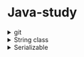 # Java-study  
<details>
  <summary>git</summary>
  <div markdown="1">
    
   # git

### 디렉토리

- 디렉토리 생성 :   mkdir 디렉토리명
- 하위 디렉토리로 이동하기 : cd 디렉토리명
- 현재 디렉토리의 파일 목록 출럭 : ls -al
- 상위 디렉토리로 이동하기 : cd ..
  - Linux에서 부모 디렉토리를 의미하는 기호는 .. 이다.
- 디렉토리 삭제하기 : rm -rf 디렉토리명
- 파일 삭제하기 : rm 파일명
- 현재 디렉토리 경로명 확인 : pwd
- 사용자 홈 디렉토리로 이동 : cd ~



#### commit hash

- 각 commit에는 알파벳과 숫자로 이루어진 40개의 hash가 부여된다.

#### working tree 와 staging area

- git 버전 관리 대상인 소스코드 폴더를 working tree라고 부른다.
- local repository와 working tree 사이에 staging area가 존재한다.
  -  수정한 파일들 중 repository에 등록하길 원하는 자료들만 staging area에 올린다.
  - staging area에 등록된 파일의 변경사항만 repository에 기록된다.

#### working tree snapshot

- commit을 하면 working tree의 현재 상태가 local repository에 기록된다.
- 그래서 나중에 그 스냅샷 상태로 working tree를 되돌리는 것이 가능하다.
- 단, staing area에 등록된 파일들만 local repository에 기록된다.



#### working tree 내부의 파일 상태

- untracked
  - 한번도 commit 되지 않았고, 아직 staging area에 등록되지도 않은 새 파일의 상태
- modifted
  - 변경 내용이 commit 이후 수정되었지만, staging area에 다시 등록되자 않아서 다음 commit 대상이 아닌 파일의 상태로 dirty 또는 modifed 라고 부른다.
- staged
  - 한번도 commit 되지 않았지만, staging area에 등록되어있어서 다음 커밋 대상인 상태
- unmodified
  - 변경 내용이 commit된 이후로 수정되지 않은 파일들의 상태

  @ working tree에 새 파일을 생성하면 untracked 파일이다.

  @ 이 untracked 파일을 staging area에 등록하면 staged 파일이다.

  @ staged 파일을 commit 하면 unmodified  상태가 된다.

  @ unmodified  상태인 파일을 수정하면 modifted상태가 된다.

  @ modified 상태를 staging area에 등록하면 staged 상태가 된다.

  @ staged 상태 파일을 commit 하면 다시 unmodified 상태가 된다.



###  git 기초 명령

- git init : 현재 디렉토리에 local repository를 생성
- git status : working tree의 파일 상태를 확인
- git add 파일명 : staging area에 파일을 등록하기 
  - git add a.txt :  a.txt 파일을 staging area에 등록한다.
  - git add *.txt : *.txt 패턴의 파일들 중 staing 대상 파일을 staing area에 등록한다.
  - git add "*.txt" : working tree의 *.txt 패턴의 파일들 중 staging 대상 파일을 staing area에 등록한다.
  - git add * : 현재 디렉토리에 모든 staging 대상 파일을 staing area에 등록한다.
  - git add  : working tree의 모든 staging 대상 파일들을 staging area에 등록한다.
- git reset 파일명 : staing area에 등록을 취소한다.
  - git reset a.txt : a.txt 파일을 등록 취소한다.
  - git reset : staing area의 모든 파일을 등록 취소한다.
- git commit : 이 명령을 실행시 commit 메시지를 입력하기 위한 편집기가 실행된다. 저장후 편집기를 닫으면 commit이 완료된다.
  - git commit -a : modified상태의 파일이 자동으로 staging area에 등록된다.

- git log : commit 목록 보기
- git log --stat  : commit에 기록된 파일 목록과 삽입/삭제된 줄 수 보기



#### remote repository 명령

- remote repository에 연결하기
  - 현재 디렉토리의 local repository를 remote repository에 연결하기 위한 명령은
  - git remote add 별칭 URL   
  - 예) git remote add origin https://github.com/quack337/git.git
  - origin 이라는 별칭(별명)을 부여한 것
- remote repository에 최초 업로드
  - git push --set -upstream 원격자정소별칭 브랜치
  - 예) git push --set -upstream origin master
- 최초 업로드 이후
  - git push
- remote repository 다운로드
  - remote repository를 다운로드 하여 local repository를 새로 만드는 명령어는
  - git clone URL 이다.
  - 예)  git clone https://github.com/quack336/git_test1.git



#### merge conflict

- pull : 다른 팀원이 remote repository에 push 한 수정 내용을 내 pc에 가져오는 것을 pull 이라고 한다.
- 수정하고 아직 commit 하지 않은 파일이 내 작업 디렉토리에 있다면 pull할 수 없다.
- pull은 다음 두 세부 절차가 자동으로 진행된다.
  1. remote repotisory의 최신 내용이 local repository로 다운로드 된다.(fetch)
  2. 다운로드된 최신 버전과 내가 마지막으로 커밋한 버전이 병합되어 새 버전이 만들어지고 커밋된다.
- pull이 성공했다면 merge 결과 새 커밋이 내 local repository에 등록되었으므로, 이 새 커밋을 remote repository에 push해야한다.



### 브랜치란?

각각의 구현 작업 마다 독립된 브랜치를 만들어 구현 작업을 진행한다.

구현 작업이 성공적으로 마무리되면 그 작업 브랜치를 마스터(master) 브랜치에 병합한다.

즉, 구현을 성공하고 테스트를 통과한 브랜치만 마스터 브랜치에 병합해야 한다.

따라서 마스터 브랜치는 언제나 에러 없이 실행 가능하고, 안정적인 버전임이 보장된다.

어떤 새로운 기능의 구현을 시작할 때 마스터 브랜치의 코드를 새 브랜치로 복사해서 작업을 시작하면 된다.



만약 지금 구현하고 있는 작업을 잠시 중단하고, 새 작업을 시작해야 한다면, 지금 작업하던 브랜치를 잠시 그대로 놔두고 새 브랜치를 만들어 구현 작업을 시작하면 된다.



#### 마스터 브랜치

- git repository에서 master 브랜치가 디폴트 브랜치이다.
- master 브랜치는 git repository를 만들 때 자동 생성된다.
- 소스코드를 수정하고 커밋을 하면, 이 커밋은 현재 작업 브랜치에 소속된다.
- git repository에는 HEAD이름의 참조가 있는데 이 참조는 현재 작업 브랜치를 가르킨다.



#### 브랜치 명령

- git branch 브랜치이름 : 브랜치 만들기
- git branch : 브랜치 목록 보기
- git checkout 브랜치이름: 브랜치 전환하기 (이 브랜치가 현재 작업 브랜치가 된다.)
- git branch -b 브랜치이름 : 이것도 브랜치 전환하기
  - 참고로 브랜치를 만들어도 자동으로 브랜치가 전환되지 않는다.
  - 예) 마스터 브랜치로 전환하기 git checkout master
- git merge 브랜치이름 : 브랜치 병합
  - 예) issue1에서 작업한 내용을 현재 브랜치에 병합 git merge issue1
- git branch -d 브랜치이름 : 브랜치 삭제
  - 이 명령으로 삭제되는 것은 브랜치 이름 뿐이다. 브랜치에서 수행했던 커밋들은 삭제X



#### master 브랜치를 작업 브랜치에 merge하는 과정

1. 작업 브랜치에서 구현 작업을 완료했고, 꼼꼼히 테스트한다.
2. 이상이 없음을 확인했다면, 내가 구현한 작업 브랜치의 소스코드와 팀 동료가 구현한   master 브랜치의 최신 commit을 병합해야 한다.
3. 이 병합이 생각보다 오래 걸릴 수 있으므로,  master 브랜치에 병합을 하지 말고 작업 브랜치에서 병합을 진행하자
4. 즉 master 브랜치를 작업 브랜치에 병합해라.

- 먼저 내 local repository의 master 브랜치에서 pull을 하여 동료들의 작업물을 가져온다
- master 브랜치를 내 작업 브랜치에 merge한다.
- merge 과정에서 버그가 생겼을수도 있으니 다시 꼼꼼히 테스트해야 버그가 없음을 확인한다.
- 꼼꼼히 테스트해서 문제가 없으면 merge된 소스코드를 commit한다.

5. 위 작업들을 완료했으면 이제 내가 작업한 소스코드를 팀 동료들에게 공개해야 한다.
   - 작업 브랜치를 master 브랜치에 merge한다.
   - master 브랜치를 remote repository에 push한다.
  </div>
</details>


<details>
  <summary>String class</summary>
  <div markdown="1">
    ### 자바에서 가장 많이 사용하는 String 클래스

대부분의 회사에서 가장 자주 사용되고 생성되는 객체는 String과 관련된 객체이다. 

여러 회사에서 String과 관련된 객체의 사용 빈도를 조사해본 결과  몇 백 개의 객체중에서 항상 TOP5를 차지한다고 한다.

이와같은 조사 결과가 의미하는 바는, **String**은 취업 준비를 할 때에도, 개발자가 되어 실무에 투입될 때도 String 클래스에 대해서 좀 더 확실하게 공부할 필요가 있다는 뜻이다.



```java
public final class String extneds Object implements Serializable, Comparable<String>, CharSequence
```

- public final로 선언되었다. 'public'은 누구나 다 사용할 수 있는 클래스 이다. 

  여기서 final로 선언되어있으면 무엇이 다를까?

  - class에 final 키워드가 붙어있다면 **상속을 금지(확장 금지)** 라는 의미이다.
  - 다시 말해서 String 클래스는 자식 클래스를 양산할 수 없다. 그냥 있는 그대로 사용해야 한다.

- String은 Object 클래스를 상속(확장) 했다. 즉, 모든 클래스의 부모 클래스는 Object 클래스 이므로 따로 확장한 클래스는 없다는 의미이다.

- 다음으로 implements 부분을 살펴보자.

  - ```java
    implements Serializable, Comparable<String>, CharSequence
    ```

  -  String은 Serializable, Comparable, charSequence 라는 인터페이스를 구현한 클래스다.

    



#### 1. 객체의 널 체크는 반드시 필요하다.

사실 String 뿐만 아니라 모든 객체를 처리할 때에는 null 체크를 반드시 해야만 한다. 

어떤 참조 자료형도 널이 될 수 있으며, **객체가 널 이라는 것은 객체가 아무런 초기화가 되어 있지 않으며, 클래스에 선언되어 있는 어떤 메소드도 사용할 수 없다는 것을 의미한다.**

```java
public class StringNull {
    public static void main(String [] args){
        StringNull sample = new StringNull();
        sample.nullCheck(null);
    }
    
    public boolean nullCheck(String text) {
        int textLength = text.length();
        System.out.println(textLength);
        if(text == null) return true;
        else return false;
    }
    
}
```

- 바로 위의 코드는 정상적으로 컴파일은 정상적으로 되지만,  NullPointerException이 발생한다. 앞서 설명한대로 **매개변수**로 받은 text는 null인데,  null인 객체의 메소드에 접근(length()) 했기 때문이다.



- 이제 NullPointerException이 발생하지 않도록 코드를 변경해보자.

```java
public boolean nullCheck2(String text) {
    if(text==null) {
        return true;
    }else {
        int textLength = text.length();
        System.out.println(textLength);
        return false;
    }
}
```

- 이런식으로 null 체크를 하게되면 예상치 못한 NullPointerException이 발생하지 않는다.
- null체크는 아무리 강조해도 지나치지 않는 것이므로, 항상 체크하는 습관을 들여야 한다.





#### 2. 문자열이 동일한지 비교하는 클래스

String 클래스에서 제공하는 문자열이 같은지 비교하는 메소드들은 매우 많다.

| 리턴 타입 | 메소드 이름 및 매개 변수            |
| --------- | ----------------------------------- |
| boolean   | equals(Object anObject)             |
| boolean   | equalsIgnoreCase(String anotherStr) |
| int       | compareTo(String anotherStr)        |
| int       | compareToIgnoreCase(String str)     |
| boolean   | contentEquals(CharSequence cs)      |
| boolean   | contentEquals(StringBuffer sb)      |

메소드의 이름대로 분류하면 **equals**로 시작하는 메소드, **compareTo**로 시작하는 메소드, **contentEquals** 로 총 세 가지로 분류할 수 있다. 이름들은 상이하지만, 이 모든 메소드들은 **매개 변수로 넘어온 값과 String 객체가 같은지를 비교하기 위한 메소드다.** 

IgnoreCase는 말 그대로 '대소문자 무시'를 뜻한다.



위 메소드들 중 가장 많이 사용하는 equals 메소드를 살펴보자.  

- 먼저아래 메소드를 보고 어떤 결과가 나올지 생각해보자.

```java
public void checkCompare() {
    String s1 = "Cat";
    String s2 = "Cat";
    if(s1==s2) {
        System.out.println("s1==s2 result is same");
    }else { 
    	System.out.println("s1==s2 result is different.");
    }
    if(s1.equals("Cat")) {
        System.out.println("s1.equals(s2) result is same");
    }
}
```

결과부터 보자면 아래와 같다.

```
s1==s2 result is same.
s1.equals(s2) result is same
```

일반적으로 생각하기에는 두 번째 if 문만 통과할 것이라고 생각할 수 있다. 그 이유는 객체는 반드시 equals() 메서드로 비교해야 한다고 배웠기 때문이다. 올바르게 배운 것이 맞다. 객체는 반드시 equals() 메소드로 비교해야 한다.

하지만, 여기서 첫 번째 if문이 통과한 이유는 바로 자바에 **String Constant Pool** 이라는 것이 존재하기 때문이다. **String Constant Pool** 에 대해서 간단하게 이야기 하면, 자바에서는 객체들을 재사용 하기 위해 **String Constant Pool**  이라는 것이 만들어져 있고, String의 경우 동일한 값을 갖는 객체가 있으면 이미 존재하는(만든) 객체를 재사용한다. 따라서 s1과 s2의 객체는 실제로 같은 객체가 되는것이다.

- 만약에 첫 번째 if문의 결과를 다르게 출력하고 싶다면 아래 코드처럼 String 객체를 직접 생성하면 된다

  - ```java
    String s2 = new String("Cat");
    ```

  - 이렇게 String 객체를 생성하면 값이 같은 String 객체를 생성한다고 하더라도 Constant Pool의 값을 재활용하지 않고 별도의 객체를 생성하게 된다.
  
- 아래 그림을 통해 String Constant pool에 대해 정확히 이해할 수 있을 것이다.

  ![StringPooq](https://user-images.githubusercontent.com/39195377/98771141-1b94e780-2427-11eb-8657-8f65b1b9dc94.PNG)



### 3. String은 불변(immutable)의 객체이다.



**String은 최초에 한 번 생성되면 절대로 그 값이 변하지 않는다.**

```java
String str = "KH";
str = "KI HYUK";
```

위와 같이 str 이라는 String 객체를 생성한 이후에, "KH"를 "KI HYUK"로 바꾼다고 해도 실제 내부적으로는 String 객체의 값이 변경된것이 아닌, 새로운 String 객체가 생성된 것이다. 

즉, 아래 그림처럼 heap 영역을 살펴보면 처음에는 str이 "KH"를 참조하다가,  "KI HYUK" 객체를 참조하도록 재할당했을 뿐이다. 따라서 "KH"라는 단어를 갖고있는 객체는 쓰레기값(Garbage Collection)의 대상이 된다.

![String](https://user-images.githubusercontent.com/39195377/98771138-1a63ba80-2427-11eb-86a2-bddec37e2f06.PNG)



 ### 그렇다면, String은 왜 불변객체로 설계되었을까?

이 글의 맨 앞에서 소개했듯이, String은 자바에서 가장 많이 사용되는 객체이다. 그렇다는 말은 String타입의 객체들이 가장 많은 메모리를 차지한다는 뜻으로 해석할 수 있다.

결론부터 말하자면 **String 객체는 재사용 될 가능성이 높기때문에 같은 값일 경우, 어플리케이션 당 하나의 String 객체만을 생성해두어 JVM의 힙(heap)을 절약하기 위함이다.**



###### 1. String 객체의 캐싱

- 예를들어, '축구'와 관련된 웹사이트가 Java 언어로 만들어졌다고 가정해보자. 여기서 "축구" 라는 문자열이 아마도 굉장히 많이 쓰일것이다. 만약에 이 사이트가 세계적으로 유명한 사이트라면, 1초에 수백, 수천만의 HTTP request 요청을 받게 될 것이다.

- "축구"라는 값을 가지는 문자열 객체를 사용자의 요청을 처리할때마다 계속해서 한개씩 생성한다면, 힙(heap)에는 "축구"라는 값을 가진 문자열 객체가 사용자의 요청 만큼 생성되어 있을 것이다.

- 조금 더 작은 예로, 우리가 "Hello" 라는 문자열을1000번 출력한다고 가정해보자.

  ```java
  for(int i=0; i<1000; i++){
      String str = "Hello";
      System.out.println(str);
  }
  ```

  위 코드는 "Hello" 라는 값을 갖는 1000개의 String 객체를 생성하게 된다. 그러나 String의 immutable(불변)한 성질 덕분에 실제로는 "Hello"라는 문자열 객체는 단 하나만 생성된다.

  다만, "Hello"라는 참조값을 갖는 참조변수인 str변수 자체는 스택상에서 1000번 생성되었다가 사라질 뿐이다.

- 이러한 원리는 앞에서 설명한 **String Constant Pool**  이라는 특별한 공간에 의해 성립한다.

  동일한 문자열이 **String Constant Pool** 에 존재한다면, 새로 객체를 생성하지 않고 **String Constant Pool** 에 있는 객체를 사용하는 것이다.

- 결론적으로, 객체의 캐싱으로 인해 [메모리 절약]과 자주 쓰이는 값을 CPU와 가까운 곳에 위치시킴으로써 [속도 향상] 의 효과를 얻을 수 있다.

##### 2. 보안 기능

- **String이 불변이 아니라면 보안상의 문제를 야기할 수 있다.** 
  - 예를 들어, DB의 username과 password 라던가, 소켓 통신에서 host와 port에 대한 정보가 String으로 다루어지기 때문에 String이 불변이 아니라면, 해커의 공격으로부터 값이 변경될 수 있다.
  - 네트워크 연결시 포트,파일 경로, db 연결에 필요한 URL도 모두 String으로 이루어져 있다. 그런데 이러한 String이 가변적이라면 누군가가 고의로든 실수로든 a를 b로 바꿔버리면 심각한 문제를 초래할 수 있다.

##### 3. 안전성(Thread-safe)

- String 객체가 변경될 수 없다는것은 여러 쓰레드에서 동시에 특정 String 객체를 참조하더라도 안전하다는 뜻이다.
  - 만약, 여러 어플리케이션에서 특정 String 객체를 참조하고 있을때, 그 값은 절대 변하지 않으므로 안전하다고 할 수 있다.
  - 앞에서 설명했듯이, 만약 String str= "KH"에서 str = "KI HYUK"로 새로운 값을 할당한다고 해도, String 객체의 값이 변경된 것이 아니다.





#### immutable한 String을 보완하기 위한 클래스, StringBuffer와 StringBuilder의 차이점

String은 불변의 객체라고 했다. 분명 String이 불변으로 설계된대는 충분한 이유가 있고, 여러가지 장점이 있다. 하지만 String이 불변으로 설계되어서 생기는 단점도 있다.

바로 GC(Garbage Collection) 이다.  기존 문자열을 수정하게 되면 그 전에 사용하던 String 객체는 GC의 대상이 된다.



이러한 단점을 보완하기 위한 **StringBuffer**와 **StringBuilder**가 있다. 

### 1. StringBuffer

- Synchronized- 동기화를 지원한다.

  <u>동기화</u>를 지원한다는 것은 멀티스레드 환경을 지원한다는 것이다. 즉, **멀티스레드 환경에서 안전**하다는 뜻이다. (=Thread safe)

  - <u>동기화</u> : A스레드와 B스레드가 한 객체를 작업중일 때, A가 값을 바꿔버리면 B가 엉뚱한 값으로 작업을 시도할 수 있다. 여러 스레드가 한 자원을 사용하려고 할 때 다른 스레드의 접근을 막는 것을 동기화라 한다. 데이터의 무결성을 보장해준다. 다른 스레드의 접근을 막는 동기화를 지원하니, 여러 스레드(멀티 스레드)가 작업하기에 매우 안전한 환경이 만들어진다. 그래서 동기화를 지원한다는 말은 멀티스레드 환경을 지원한다는 말과 같다고 볼 수 있다.

### 2. StringBuilder

- non-Synchronized -동기화를 지원하지 않는다.

  동기화를 지원하지 않기 때문에 **단일 스레드 환경에서 사용**해야 한다. 

  또한 StringBuilder는 동기화를  고려하지 않기때문에 단일 쓰레드 환경에서 사용시 StringBuffer에 비해 **속도가 빠르다**.





#### StringBuffer와 StringBuilder 정리

- StringBuffer와 StringBuilder의 차이는 **'Thread safe 하다'** 와 **'Thread safe 하지 않다'** 는 것이다. 

- 결론적으로, StringBuffer가 StringBuilder보다 더 안전하다는 것만 기억해두자. 

- 다만 속도는 StringBuilder가 더 빠르다. ~~단순하게, 안전에는 대가가 따른다고 외우면 편하다.~~





### 결론

- String 클래스는 자바에서 가장 많이 사용되는 클래스 중 하나다. 따라서 String에 대해 깊게 공부할 필요가 있다.

- String 클래스를 잘 사용해야만 메모리를 효율적으로 사용할 수 있다

- StringBuffer와 StringBuilder를 상황에 맞게 잘 사용하자

  

  

------

#### StringBuffer와 StringBuilder 추가내용

글을 다 작성하고  StringBuffer와 StringBuilder의 적절한 상황에 대해서 더 알아보았다.

- StringBuffer와 StringBuilder는 성능으로만 보면 2배의 속도 차이를 보인다고 한다. 
- 하지만 참고한 사이트의 속도 실험 결과, append() 연산이 약 1억6천만번 일어날 때 약 2.6초  정도의 속도 차이를 보인다고 한다.
- 2.6초라는 수치가 무의미한지 유의미한지는 프로그램의 스펙에 따라 다르다.
- **따라서, 문자열 연산이 엄청나게 많이 일어나지 않는 환경이라면 StringBuffer를 이용해 thread-safe하게 구현하는 것이 좋다는 의견이 있었다.**



참고 자료

------

[자바의 신](http://www.yes24.com/Product/Goods/42643850) VOL1 14장 String class


  </div>
</details>

<details>
  <summary>Serializable</summary>
  <div markdown="1">
   # Serializable (직렬화)에 대하여

최근 학교에서 진행한  프로젝트와 토이 프로젝트를 진행하면서 자바 기초 지식에 대한 부족함을 뼈져리게 느끼게 되었다.😭

그래서 '자바의 신' 이라는 자바 기본서적을 구매해서 읽던 도중 여러 클래스에 구현되어있는 **Serializable** 이라는 interface가 도대체 어떤 역할을 하는지 궁금해서 정리해 보았다.

**(Serializable을 구현한 클래스 예)**

```java
public final class LocalDateTime
        implements Temporal, TemporalAdjuster, ChronoLocalDateTime<LocalDate>, Serializable
```

```java
public final class String
    implements java.io.Serializable, Comparable<String>, CharSequence 
```



먼저 이 인터페이스를 인텔리제이에서 열어보았다. 아래와 같이 이 인터페이스의 API에는 <u>선언된 변수나 메소드가 없다</u>.

```java
package java.io;
//중략
public interface Serializable {
}
```



이 말은 즉슨 우리가 구현해야할 메소드가 없다는 뜻이다. 그렇다면 이 인터페이스는 도대체 왜 존재하는 것일까?

### 1. Serializable의 존재 이유

 우리가 개발을 하다보면, **생성한 객체를 파일로 저장**할 일이 있을 수도 있고, **저장한 객체를 읽을 일**이 생길수도 있다.  그리고 **다른 서버로 보낼 때도 있고**, **다른 서버에서 생성한 객체를 받을 일도 있을 것이다.**

이럴때 반드시 구현해야 하는 인터페이스가 바로 **Serializable** 이다.  이 인터페이스를 구현하면 JVM에서 해당 객체를 저장하거나, 다른 서버로 전송할 수 있도록 해준다.

#### 객체를 파일로 저장하는 간단한 예제를 살펴보자

이 예제 코드에서 사용될 **ObjectOutputStream** 은 자바에서 객체를 저장할때 사용하는 클래스다.

```java
public class khDTO  {
    private String name;
    private int age;
    private String address;
    public khDTO(String name, int age, String address){
        this.name = name;
        this.age = age;
        this.address = address;
    }

    @Override
    public String toString() {
       // .. 생략
    }
}
```

- 위 코드는 단순하고 평범한 DTO 클래스이다. 
- 이제 이 DTO를 저장하는 클래스를 만들자.

```java
import java.io.FileOutputStream;
import java.io.ObjectOutputStream;
import static java.io.File.separator;

public class ManageObject {
    public static void main(String[] args) {
        ManageObject manager = new ManageObject();
        String fullPath = separator+"KH"+separator+"text"+separator+"KH.obj"; //설명 참고
        khDTO dto = new khDTO("JEONG",20,Incheon);
        manager.saveObject(fullPath,dto);
    }
    
    public void saveObject(String fullPath, khDTO dto) {
        FileOutputStream fos = null;
        ObjectOutputStream oos = null;
        try {
            fos = new FileOutputStream(fullpath);
            oos = new ObjectOutputStream(fos);
            oos.writeObject(dto);
            System.out.println("Write Success");
        }catch {
             // 생략
        }
    }
```

```java
 String fullPath = separator+"KH"+separator+"text"+separator+"KH.obj"
```

- fullPath 변수는 단순히 KH/text라는 경로에 KH.obj 라는 파일로 dto를 저장한다는 것을 명시한 변수다.

```
 fos = new FileOutputStream(fullpath);  //  1
            oos = new ObjectOutputStream(fos); //  2
            oos.writeObject(dto); //  3
```

1. FileOutputStream 객체를 fullPath 경로와 파일명에 알맞게 생성한다.
2. 객체를 저장하기 위해 ObjectOutputStream 객체를 생헝했다. 이 객체에서 (1)에서 생성한 객체를 매개 변수로 넘겼다. 이렇게하면 해당 객체는 파일에 저장된다.
3. writeObject라는 메소드를 사용하여 매개 변수로 넘어온 객체를 저장한다.



이제 ManageObject 클래스를 실행해보자. 아마도 'Write Success' 라는 메시지가 출력되리라고 생각했을 것이다. 

하지만 이 클래스 실행 결과는 **NotSerializableException** 이다. 그 이유는 바로 khDTO에 Serialzable 인터페이스를 구현하지 않았기 때문이다.  

DTO 클래스에 다음과 같이 인터페이스를 구현하면 정상적으로 "Write Success" 라는 메시지가 출력될 것이다.

```java
import java.io.Serializable;
public class khDTO implements Serializable   {
}
```



#### 이번에는 반대로, 객체를 읽어어는 예제를 살펴보자

```java
import java.io.FileInputStream;
import java.io.ObjectInputStream;

public class ManageObjectInput {
    public void loadObject(String fullPath) {
        FileInputStream fis = null;
        ObjectInputStream ois = null;
        try {
            fis = new FileInputStream((fullPath));
            ois = new ObjectInputStream(fis);
            Object obj = ois.readObject();
            khDTO dto = (khDTO)obj;
          }catch {
             // 생략
        }
    }
```

- 객체를 저장할때 사용했던 코드와 거의 동일하다. 단지 Output 대신 Input으로 되어있는 클래스들을 사용하면 된다.
- 이제 main() 메소드를 loadObject가 실행되도록 살짝 수정하고 실행시켜보자.

```java
 public static void main(String[] args) {
        ManageObject manager = new ManageObject();
        String fullPath = separator+"KH"+separator+"text"+separator+"KH.obj"; //설명 참고
     //   khDTO dto = new khDTO("JEONG",20,Incheon);
     //   manager.saveObject(fullPath,dto);
     	manager.loadObject(fullPath);
    }
```

khDTO 에서 toString을 구현해 놓았기 때문에 다음과 같이 읽어 들인 객체의 내용이 출력될 것이다.

```
khDTO [name= Jeong, age = 20 , address = inchen]
```

물론 이러한 출력 결과를 얻으려면 khDTO 클래스에서 Serializable을 implements 해야 한다.



### 2. SerialVersionUID 는  Serializable과 항상 함께해야한다.

바로 위 예제 코드를 다시 한번 사용해서 SerialVersionUID가 무엇인지 알아보자.

아래와 같이 khDTO 클래스에 새로운 변수를 하나 추가해보자.

```java
public class khDTO implements Serializable {
    private String bloodType = "A";
}
```

이렇게 수정하고 바로 위 객체를 읽어오는 메소드인 loadObject를 실행해보자. 결과는 다음과 같다.

```java
java.io.InvalidClass Exception : e.serial.khDTO; local class incompatible : ... //중략
```

SerialVersionUID 가 다르다는 InvalidClassException 예외 메시지가 출력된다.  이쯤에서 SerialVersionUID 가 무엇인지 알아보자.

#### **SerialVersionUID**란?

SerialVersionUID은 해당 객체의 버전을 명시하는데 사용한다.  만약 A라는 서버에서 B라는 서버로 khDTO 라는 클래스의 객체를 전공한다고 가정해보자. 전송하는 A 서버에 khDTO 라는 클래스가 있어야 하고, 전송을 받는 B 서버에도 khDTO 라는 클래스가 있어야 한다. 그래야만 그 클래스의 객체임을 알아차리고 그 데이터를 받을 수 있다.

그런데 만약 **A 서버**가 갖고 있는 **khDTO 클래스의 변수는 3개인데**, **B서버**가 갖고있는 **khDTO 클래스의 변수는 4개**인 상황이 발생하면 어떻게될까?  <u>이러한 상황이 발생하면 자바에서는 다른 클래스로 인식하게 된다.</u>  

따라서 각 서버(여기서는 A서버와 B서버)들이 쉽게 해당 객체가 같은지 , 다른지를 확인할 수 있도록 하기 위해서 필요한 것이 SerialVersionUID 이다.

```java
static final long serialVersionUID = 1L;
```

이런식으로```static final long```  으로 선언해야하며, 변수명도 반드시 serialVersionUID로 선언해야 한다. 



이제 **SerialVersionUID**에 대해서 알아보았으니, 위에서 InvalidClassException 예외가 발생했던 클래스를 아래와 같이 수정하자.

```java
public class khDTO implements Serializable {
    static final long serialVersionUID =1L;
    private String bloodType = 1L;
    //중간 생략
    @Override
    public STring toString() {
        //toString 구현 생략
    }
}
```

이제 앞에서 주석처리 해놓았던 ```manager.saveObject(fullPath,dto);``` 메소드를 주석을 푼 후 다시 실행해보자.

그러면 아래와 같이 정상적으로 출력될 것이다.

```java
Write Success
khDTO [name = Jeong, age = 20, address = incheon , bloodType = A ]
```



이제 마지막으로,  **SerialVersionUID** 을 위 예제 처럼 지정해 놓은 상태에서 저장되어 읽는 객체가 다르다면 어떻게 될까?

``` private String bloodType``` 변수를 ``` private String bloodTypes ``` 로 변경한 다음에  ```manager.saveObject(fullPath,dto);``` 메소드를 다시 주석처리 한 후 main 메소드를 실행시켜보자.

```java
Write Success
khDTO [name = Jeong, age = 20, address = incheon , bloodTypes = null ]
```

즉, 변수의 이름이 바뀌면 저장되어 있는 객체에서 찾지 못하므로, 해당 객체는 null로 처리된다.

지금까지 살펴본 예제를 보면 **Serializable**을 구현해 놓은 상태에서 **SerialVersionUID** 을 명시적으로 지정하면 변수가 변경되거나 추가되더라도 InvalidClassException 예외가 발생하지 않는다. 

하지만 만약에 이렇게 **Serializable**을 구현한 객체의 내용이 추가되거나 변경되었는데도 아무런 예외가 발생하지 않으면 운영 상황에서 데이터가 꼬이게 되어 큰 문제를 발생시킬수도있다. 

따라서 대부분의 IDE(이클립스/인텔리제이 등등)에서는 **SerialVersionUID**를 자동으로 생성하는 기능을 제공하여 이러한 문제를 사전에 차단한다. 만약 IDE를 사용하지 않는다면, 데이터가 변경되었을때 반드시 **SerialVersionUID**도 값을 변경해야 한다.



### 3. 마지막으로 transient 

이제 정말 마지막이다. 💪

 **transient**에 대해서 알아보자. 아래 예시 코드 처럼 khDTO의 변수에 transient라는 예약어를 추가할 수 있다.

```java
transient private int  age;
```

이 상태에서 앞에서 구현했던 saveObject() 메소드를 실행하게 되면 아래와 같은 결과를 가져온다.

```java
Write Success
khDTO [name = Jeong, age = 0, address = incheon , bloodType = A ]
```

분명 age의 값을 20으로 지정하고 저장했다. 하지만 읽어낸 값을 보면 0이 출력되었다.



**transient**는 이 예제만 보고도 충분히 눈치챌 수 있는 기능이다. 바로 **transient** 을 선언한 변수는 Serializable의 대상에서 제외된다. 

다시 말해서 해당 객체는 저장 대상에서 제외되어 버린다. 즉, 이 기능은 보안상 중요한 변수나 꼭 저장해야 할 필요가 없는 변수에 사용하면 된다.





------

이렇게 직렬화에 대해서 알아보았지만, 사실 *여러 가지* 문제(보안/유지 보수성/테스트 등등) 때문에 자바에서는 직렬화를 지양한다고 한다. 하지만 꼭 알고 있어야 하는 내용이기에, 정리해 본다.



**참고 자료**

------

[우아한 형제들 기술블로그](https://woowabros.github.io/experience/2017/10/17/java-serialize.html)

[자바의 신 VOL.2 . 27장 : Serializable과 NIO도 살펴 봅시다.](
  </div>
</details>




